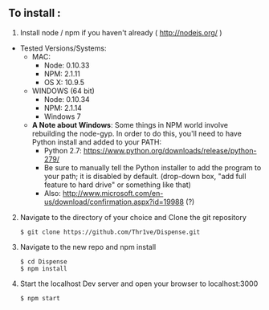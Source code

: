 ## To install :

1. Install node / npm if you haven't already ( http://nodejs.org/ )
  * Tested Versions/Systems:
    * MAC:
      * Node: 0.10.33
      * NPM: 2.1.11
      * OS X: 10.9.5
    * WINDOWS (64 bit)
      * Node: 0.10.34
      * NPM: 2.1.14
      * Windows 7
    * **A Note about Windows**: Some things in NPM world involve rebuilding the node-gyp. In order to do this, you'll need to have Python install and added to your PATH:
        * Python 2.7: https://www.python.org/downloads/release/python-279/
        * Be sure to manually tell the Python installer to add the program to your path; it is disabled by default. (drop-down box, "add full feature to hard drive" or something like that)
        * Also: http://www.microsoft.com/en-us/download/confirmation.aspx?id=19988   (?)

2. Navigate to the directory of your choice and Clone the git repository
    ```
    $ git clone https://github.com/Thr1ve/Dispense.git
    ```

3. Navigate to the new repo and npm install
    ```
    $ cd Dispense
    $ npm install
    ```

4. Start the localhost Dev server and open your browser to localhost:3000
    ```
    $ npm start
    ```
